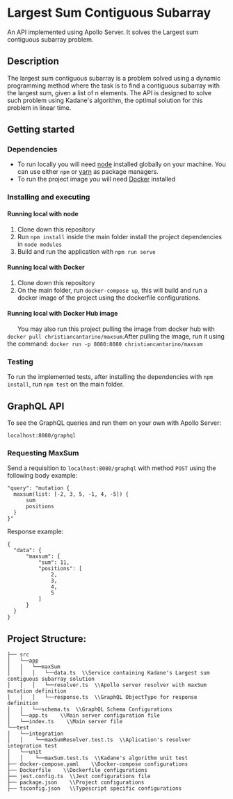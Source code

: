# Largest Sum Contiguous Subarray 
An API implemented using Apollo Server. It solves the Largest sum contiguous subarray problem.

## Description

The largest sum contiguous subarray is a problem solved using a dynamic programming method where the task is to find a contiguous subarray with the largest sum, given a list of n elements. The API is designed to solve such problem using Kadane's algorithm, the optimal solution for this problem in linear time.
## Getting started

### Dependencies

* To run locally you will need [node](https://nodejs.org/) installed globally on your machine. You can use either `npm` or [yarn](https://yarnpkg.com/) as package managers.
* To run the project image you will need [Docker](https://www.docker.com/) installed

### Installing and executing
#### Running local with node
1. Clone down this repository   
2. Run `npm install` inside the main folder install the project dependencies in `node modules`
3. Build and run the application with `npm run serve`

#### Running local with Docker
1. Clone down this repository 
2. On the main folder, run `docker-compose up`, this will build and run a docker image of the project using the dockerfile configurations.

#### Running local with Docker Hub image
&nbsp;&nbsp;&nbsp;&nbsp;&nbsp;&nbsp;You may also run this project pulling the image from docker hub with `docker pull christiancantarino/maxsum`.After pulling the image, run it using the command: `docker run -p 8080:8080 christiancantarino/maxsum`

### Testing
To run the implemented tests, after installing the dependencies with `npm install`, run `npm test` on the main folder.

## GraphQL API
To see the GraphQL queries and run them on your own with Apollo Server:

`localhost:8080/graphql`
### Requesting MaxSum
  Send a requisition to `localhost:8080/graphql` with method `POST` using the following body example:
  ```
  "query": "mutation {
    maxsum(list: [-2, 3, 5, -1, 4, -5]) {
        sum
        positions
    }
}"
  ```
  
  Response example:
  ```
  {
    "data": {
        "maxsum": {
            "sum": 11,
            "positions": [
                2,
                3,
                4,
                5
            ]
        }
    }
}
  ```
## Project Structure:

```
├── src
│   └──app  
│   │   └──maxSum  
│   │   │   └──data.ts  \\Service containing Kadane's Largest sum contiguous subarray solution
│   │   │   └──resolver.ts  \\Apollo server resolver with maxSum mutation definition
│   │   │   └──response.ts  \\GraphQL ObjectType for response definition
│   │   └──schema.ts  \\GraphQL Schema Configurations
│   └──app.ts    \\Main server configuration file
│   └──index.ts    \\Main server file
└──test
│   └──integration
│   │    └──maxSumResolver.test.ts  \\Aplication's resolver integration test
│   └──unit
│   │    └──maxSum.test.ts  \\Kadane's algorithm unit test
├── docker-compose.yaml    \\Docker-compose configurations
├── Dockerfile    \\Dockerfile configurations
├── jest.config.ts  \\Jest configurations file
├── package.json    \\Project configurations    
├── tsconfig.json   \\Typescript specific configurations        
```
